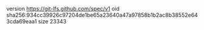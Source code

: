 version https://git-lfs.github.com/spec/v1
oid sha256:934cc39926c97204de1be65a23640a47a97858b1b2ac8b38552e643cda69eaa1
size 23343
